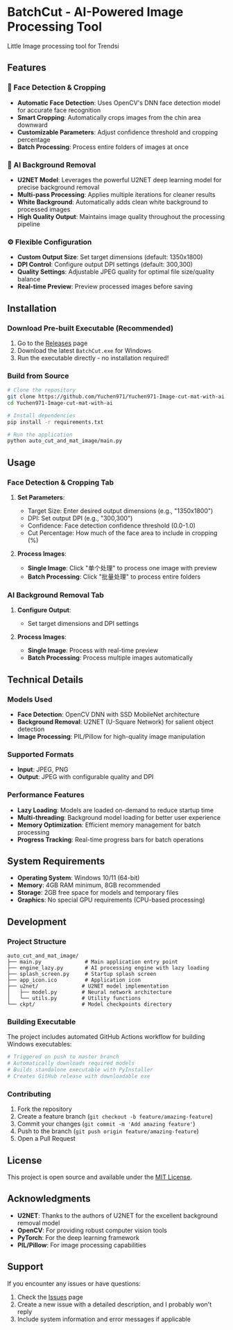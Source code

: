 # BatchCut - AI-Powered Image Processing Tool

Little Image processing tool for Trendsi

## Features

### 🎯 Face Detection & Cropping
- **Automatic Face Detection**: Uses OpenCV's DNN face detection model for accurate face recognition
- **Smart Cropping**: Automatically crops images from the chin area downward
- **Customizable Parameters**: Adjust confidence threshold and cropping percentage
- **Batch Processing**: Process entire folders of images at once

### 🤖 AI Background Removal
- **U2NET Model**: Leverages the powerful U2NET deep learning model for precise background removal
- **Multi-pass Processing**: Applies multiple iterations for cleaner results
- **White Background**: Automatically adds clean white background to processed images
- **High Quality Output**: Maintains image quality throughout the processing pipeline

### ⚙️ Flexible Configuration
- **Custom Output Size**: Set target dimensions (default: 1350x1800)
- **DPI Control**: Configure output DPI settings (default: 300,300)
- **Quality Settings**: Adjustable JPEG quality for optimal file size/quality balance
- **Real-time Preview**: Preview processed images before saving

## Installation

### Download Pre-built Executable (Recommended)
1. Go to the [Releases](https://github.com/Yuchen971/Yuchen971-Image-cut-mat-with-ai/releases) page
2. Download the latest `BatchCut.exe` for Windows
3. Run the executable directly - no installation required!

### Build from Source
```bash
# Clone the repository
git clone https://github.com/Yuchen971/Yuchen971-Image-cut-mat-with-ai.git
cd Yuchen971-Image-cut-mat-with-ai

# Install dependencies
pip install -r requirements.txt

# Run the application
python auto_cut_and_mat_image/main.py
```

## Usage

### Face Detection & Cropping Tab
1. **Set Parameters**:
   - Target Size: Enter desired output dimensions (e.g., "1350x1800")
   - DPI: Set output DPI (e.g., "300,300")
   - Confidence: Face detection confidence threshold (0.0-1.0)
   - Cut Percentage: How much of the face area to include in cropping (%)

2. **Process Images**:
   - **Single Image**: Click "单个处理" to process one image with preview
   - **Batch Processing**: Click "批量处理" to process entire folders

### AI Background Removal Tab
1. **Configure Output**:
   - Set target dimensions and DPI settings
   
2. **Process Images**:
   - **Single Image**: Process with real-time preview
   - **Batch Processing**: Process multiple images automatically

## Technical Details

### Models Used
- **Face Detection**: OpenCV DNN with SSD MobileNet architecture
- **Background Removal**: U2NET (U-Square Network) for salient object detection
- **Image Processing**: PIL/Pillow for high-quality image manipulation

### Supported Formats
- **Input**: JPEG, PNG
- **Output**: JPEG with configurable quality and DPI

### Performance Features
- **Lazy Loading**: Models are loaded on-demand to reduce startup time
- **Multi-threading**: Background model loading for better user experience
- **Memory Optimization**: Efficient memory management for batch processing
- **Progress Tracking**: Real-time progress bars for batch operations

## System Requirements

- **Operating System**: Windows 10/11 (64-bit)
- **Memory**: 4GB RAM minimum, 8GB recommended
- **Storage**: 2GB free space for models and temporary files
- **Graphics**: No special GPU requirements (CPU-based processing)

## Development

### Project Structure
```
auto_cut_and_mat_image/
├── main.py              # Main application entry point
├── engine_lazy.py       # AI processing engine with lazy loading
├── splash_screen.py     # Startup splash screen
├── app_icon.ico         # Application icon
├── u2net/              # U2NET model implementation
│   ├── model.py        # Neural network architecture
│   └── utils.py        # Utility functions
└── ckpt/               # Model checkpoints directory
```

### Building Executable
The project includes automated GitHub Actions workflow for building Windows executables:

```yaml
# Triggered on push to master branch
# Automatically downloads required models
# Builds standalone executable with PyInstaller
# Creates GitHub release with downloadable exe
```

### Contributing
1. Fork the repository
2. Create a feature branch (`git checkout -b feature/amazing-feature`)
3. Commit your changes (`git commit -m 'Add amazing feature'`)
4. Push to the branch (`git push origin feature/amazing-feature`)
5. Open a Pull Request

## License

This project is open source and available under the [MIT License](LICENSE).

## Acknowledgments

- **U2NET**: Thanks to the authors of U2NET for the excellent background removal model
- **OpenCV**: For providing robust computer vision tools
- **PyTorch**: For the deep learning framework
- **PIL/Pillow**: For image processing capabilities

## Support

If you encounter any issues or have questions:
1. Check the [Issues](https://github.com/Yuchen971/Yuchen971-Image-cut-mat-with-ai/issues) page
2. Create a new issue with a detailed description, and I probably won't reply
3. Include system information and error messages if applicable
